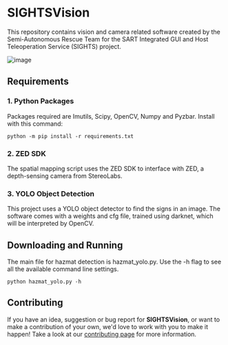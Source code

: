 # SIGHTSVision

This repository contains vision and camera related software created by the Semi-Autonomous Rescue Team for the SART Integrated GUI and Host Teleoperation Service (SIGHTS) project.

![image](https://raw.githubusercontent.com/SFXRescue/SIGHTSVision/master/hazmat/example.png)

## Requirements

### 1. Python Packages

Packages required are Imutils, Scipy, OpenCV, Numpy and Pyzbar. Install with this command:  
```
python -m pip install -r requirements.txt
```

### 2. ZED SDK
The spatial mapping script uses the ZED SDK to interface with ZED, a depth-sensing camera from StereoLabs.

### 3. YOLO Object Detection
This project uses a YOLO object detector to find the signs in an image. The software comes with a weights and cfg file, trained using darknet, which will be interpreted by OpenCV.

## Downloading and Running

The main file for hazmat detection is hazmat_yolo.py. Use the -h flag to see all the available command line settings.
```
python hazmat_yolo.py -h
```

## Contributing

If you have an idea, suggestion or bug report for **SIGHTSVision**, or want to make a contribution of your own, we'd love to work with you to make it happen! Take a look at our [contributing page](https://github.com/SFXRescue/.github/blob/master/CONTRIBUTING.md) for more information.
